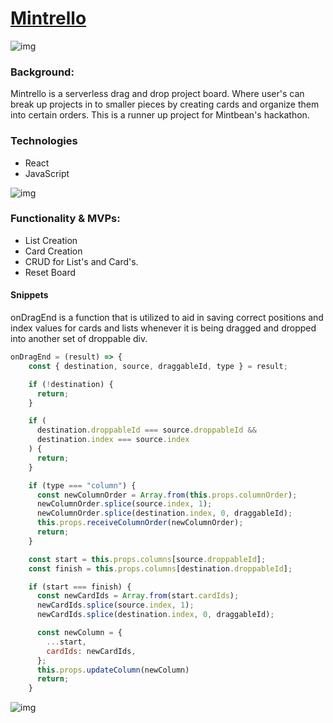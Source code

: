 # [Mintrello](https://lordrickyz.github.io/mintrello/#/)


![img](https://i.ibb.co/MNcvzzy/Screen-Shot-2021-11-19-at-5-31-21-PM.png)

### Background:

Mintrello is a serverless drag and drop project board. Where user's can break up projects in to smaller pieces by creating cards and organize them into certain orders. This is a runner up project for Mintbean's hackathon.

### Technologies
- React
- JavaScript

![img](https://i.ibb.co/Gcpq1gy/Screen-Shot-2021-11-19-at-5-31-06-PM.png)

### Functionality & MVPs:

- List Creation
- Card Creation
- CRUD for List's and Card's.
- Reset Board

#### Snippets
onDragEnd is a function that is utilized to aid in saving correct positions and index values for cards and lists whenever it is being dragged and dropped into another set of droppable div.

```js
onDragEnd = (result) => {
    const { destination, source, draggableId, type } = result;

    if (!destination) {
      return;
    }

    if (
      destination.droppableId === source.droppableId &&
      destination.index === source.index
    ) {
      return;
    }

    if (type === "column") {
      const newColumnOrder = Array.from(this.props.columnOrder);
      newColumnOrder.splice(source.index, 1);
      newColumnOrder.splice(destination.index, 0, draggableId);
      this.props.receiveColumnOrder(newColumnOrder);
      return;
    }

    const start = this.props.columns[source.droppableId];
    const finish = this.props.columns[destination.droppableId];

    if (start === finish) {
      const newCardIds = Array.from(start.cardIds);
      newCardIds.splice(source.index, 1);
      newCardIds.splice(destination.index, 0, draggableId);

      const newColumn = {
        ...start,
        cardIds: newCardIds,
      };
      this.props.updateColumn(newColumn)
      return;
    }
 ```
 
 ![img](https://i.ibb.co/bX3vkB3/Screen-Shot-2021-11-19-at-5-31-53-PM.png)
